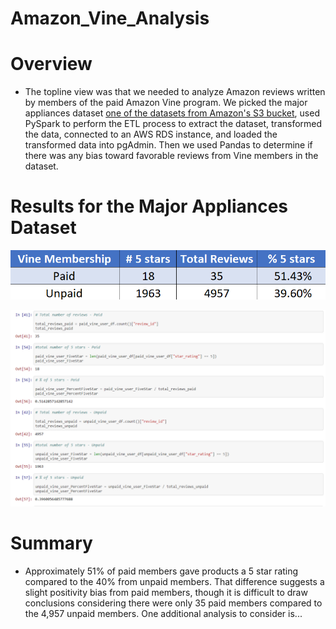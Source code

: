 # Amazon_Vine_Analysis

# Overview

  -  The topline view was that we needed to analyze Amazon reviews written by members of the paid Amazon Vine program. We picked the major appliances dataset [one of the datasets from Amazon's S3 bucket](https://s3.amazonaws.com/amazon-reviews-pds/tsv/index.txt), used PySpark to perform the ETL process to extract the dataset, transformed the data, connected to an AWS RDS instance, and loaded the transformed data into pgAdmin. Then we used Pandas to determine if there was any bias toward favorable reviews from Vine members in the dataset. 

# Results for the Major Appliances Dataset


![vine_table_pic](vine_table_pic.png)


![vine_summary_pic](vine_summary_pic.png)


# Summary

  - Approximately 51% of paid members gave products a 5 star rating compared to the 40% from unpaid members. That difference suggests a slight positivity bias from paid members, though it is difficult to draw conclusions considering there were only 35 paid members compared to the 4,957 unpaid members. One additional analysis to consider is...

